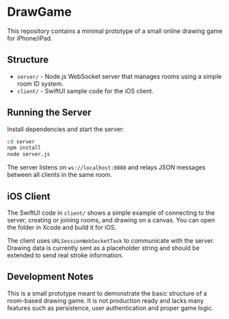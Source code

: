 # DrawGame

This repository contains a minimal prototype of a small online drawing game for iPhone/iPad.

## Structure

- `server/` - Node.js WebSocket server that manages rooms using a simple room ID system.
- `client/` - SwiftUI sample code for the iOS client.

## Running the Server

Install dependencies and start the server:

```bash
cd server
npm install
node server.js
```

The server listens on `ws://localhost:8080` and relays JSON messages between all clients in the same room.

## iOS Client

The SwiftUI code in `client/` shows a simple example of connecting to the server, creating or joining rooms, and drawing on a canvas. You can open the folder in Xcode and build it for iOS.

The client uses `URLSessionWebSocketTask` to communicate with the server. Drawing data is currently sent as a placeholder string and should be extended to send real stroke information.

## Development Notes

This is a small prototype meant to demonstrate the basic structure of a room-based drawing game. It is not production ready and lacks many features such as persistence, user authentication and proper game logic.
